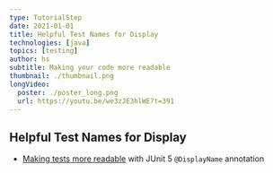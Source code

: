 ```yaml
---
type: TutorialStep
date: 2021-01-01
title: Helpful Test Names for Display
technologies: [java]
topics: [testing]
author: hs
subtitle: Making your code more readable
thumbnail: ./thumbnail.png
longVideo:
  poster: ./poster_long.png
  url: https://youtu.be/we3zJE3hlWE?t=391
---
```


## Helpful Test Names for Display
- [Making tests more readable](https://junit.org/junit5/docs/current/user-guide/#writing-tests-display-names) with JUnit 5 `@DisplayName` annotation
